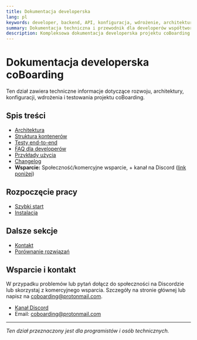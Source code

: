 ```yaml
---
title: Dokumentacja developerska
lang: pl
keywords: developer, backend, API, konfiguracja, wdrożenie, architektura
summary: Dokumentacja techniczna i przewodnik dla developerów współtworzących projekt coBoarding.
description: Kompleksowa dokumentacja developerska projektu coBoarding – architektura, API, konfiguracja, wdrożenie, testowanie, rozwój.
---
```


# Dokumentacja developerska coBoarding

Ten dział zawiera techniczne informacje dotyczące rozwoju, architektury, konfiguracji, wdrożenia i testowania projektu coBoarding.

## Spis treści
- [Architektura](../architecture.md)
- [Struktura kontenerów](../containers.md)
- [Testy end-to-end](../e2e-tests.md)
- [FAQ dla developerów](../faq.md)
- [Przykłady użycia](../examples.md)
- [Changelog](../../CHANGELOG.md)
- **Wsparcie:** Społeczność/komercyjne wsparcie, + kanał na Discord ([link poniżej](#wsparcie-i-kontakt))

## Rozpoczęcie pracy
- [Szybki start](../quickstart.md)
- [Instalacja](../install.md)

## Dalsze sekcje
- [Kontakt](../contact.md)
- [Porównanie rozwiązań](../../COMPARE.md)

## Wsparcie i kontakt

W przypadku problemów lub pytań dołącz do społeczności na Discordzie lub skorzystaj z komercyjnego wsparcia. Szczegóły na stronie głównej lub napisz na coboarding@protonmail.com.

- [Kanał Discord](https://discord.gg/TwojLink)
- Email: coboarding@protonmail.com

---

_Ten dział przeznaczony jest dla programistów i osób technicznych._
